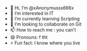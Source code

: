 - 👋 Hi, I’m @xAnonymusss666x
- 👀 I’m interested in IT
- 🌱 I’m currently learning Scripting
- 💞️ I’m looking to collaborate on Git
- 📫 How to reach me : you can't
- 😄 Pronouns: f tht
- ⚡ Fun fact: I know where you live

<!---
xAnonymusss666x/xAnonymusss666x is a ✨ special ✨ repository because its `README.md` (this file) appears on your GitHub profile.
You can click the Preview link to take a look at your changes.
--->
